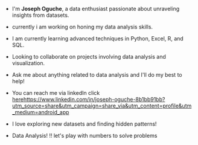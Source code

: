 - I'm **Joseph Oguche**, a data enthusiast passionate about unraveling insights from datasets.
- ­currently i am working on honing my data analysis skills.
- I am currently learning advanced techniques in Python, Excel, R, and SQL.
- Looking to collaborate on projects involving data analysis and visualization.
- Ask me about anything related to data analysis and I'll do my best to help!
-  You can reach me via linkedIn click [here](https://www.linkedin.com/in/joseph-oguche-8b1bb91bb?utm_source=share&utm_campaign=share_via&utm_content=profile&utm_medium=android_app)https://www.linkedin.com/in/joseph-oguche-8b1bb91bb?utm_source=share&utm_campaign=share_via&utm_content=profile&utm_medium=android_app
- I love exploring new datasets and finding hidden patterns!

- Data Analysis! !! let's play with numbers to solve problems 
